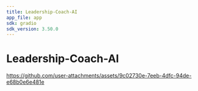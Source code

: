 ```yaml
---
title: Leadership-Coach-AI
app_file: app
sdk: gradio
sdk_version: 3.50.0
---
```

# Leadership-Coach-AI

https://github.com/user-attachments/assets/9c02730e-7eeb-4dfc-94de-e68b0e6e481e

